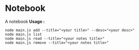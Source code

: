 # Notebook
A notebook
**Usage :**

	node main.js add --title="<your title>" --desc="<your desc>"
	node main.js list 
	node main.js read --title="<your notes title>"
	node main.js remove --title="<your notes title>"
